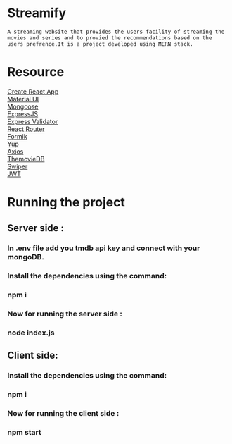 # Streamify

    A streaming website that provides the users facility of streaming the movies and series and to provied the recommendations based on the users prefrence.It is a project developed using MERN stack.

# Resource

[Create React App](https://create-react-app.dev/)<br>
[Material UI](https://create-react-app.dev/)<br>
[Mongoose](https://mongoosejs.com/)<br>
[ExpressJS](https://expressjs.com/)<br>
[Express Validator](https://express-validator.github.io/docs/)<br>
[React Router](https://reactrouter.com/)<br>
[Formik](https://formik.org/)<br>
[Yup](https://github.com/jquense/yup/)<br>
[Axios](https://axios-http.com/)<br>
[ThemovieDB](https://www.themoviedb.org/)<br>
[Swiper](https://swiperjs.com/)<br>
[JWT](https://github.com/auth0/node-jsonwebtoken)<br>

# Running the project

<h2>Server side :</h2>
    <h3>In .env file add you tmdb api key and connect with your mongoDB.</h3>
    <h3>Install the dependencies using the command:</h3>
        <h3>npm i</h3>
    <h3>Now for running the server side :</h3>
        <h3>node index.js</h3>

<h2>Client side:</h2>
    <h3>Install the dependencies using the command:</h3>
        <h3>npm i</h3>
    <h3>Now for running the client side :</h3>
        <h3>npm start</h3>
    
    
